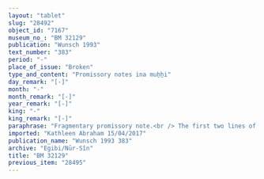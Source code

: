 ```yaml
---
layout: "tablet"
slug: "28492"
object_id: "7167"
museum_no_: "BM 32129"
publication: "Wunsch 1993"
text_number: "383"
period: "-"
place_of_issue: "Broken"
type_and_content: "Promissory notes ina muẖẖi"
day_remark: "[-]"
month: "-"
month_remark: "[-]"
year_remark: "[-]"
king: "-"
king_remark: "[-]"
paraphrase: "Fragmentary promissory note.<br /> The first two lines of the tablet are broken. But it is clear that <strong>B</strong> owes (<em>ina muhhi</em>) <strong>A </strong>an amount of silver (<em>kaspu</em>). The tablet mentions in a damaged passage a payment (<em>nadānu</em>) for work or service (<em>dullu</em>) on a ship (<em>eleppu</em>). The payment of the debt is secured by the pledge (<em>ma&scaron;kanu</em>) of <strong>B</strong>&rsquo;slave, <strong>C</strong>. Apart from the first witness, the names of the witnesses and the scribe are broken.<br /> &nbsp;<br /> <strong>A </strong>=Iddin-Marduk/Iqī&scaron;āya//Nūr-S&icirc;n, creditor; <strong>B</strong> = Bēl-&scaron;umu-i&scaron;kun/Bēl-ahhē-iqī&scaron;a//Sippe, debtor; <strong>C </strong>= X-<em>r</em><em>ē</em>manni, slave of <strong>B</strong>"
imported: "Kathleen Abraham 15/04/2017"
publication_name: "Wunsch 1993 383"
archive: "Egibi/Nūr-Sîn"
title: "BM 32129"
previous_item: "28495"
---
```

